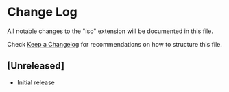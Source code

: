 # Change Log

All notable changes to the "iso" extension will be documented in this file.

Check [Keep a Changelog](http://keepachangelog.com/) for recommendations on how to structure this file.

## [Unreleased]

- Initial release